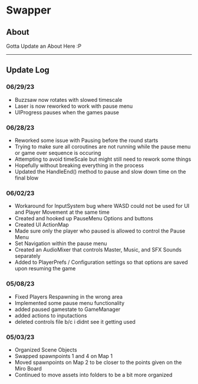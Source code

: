 # Swapper

## About
Gotta Update an About Here :P

---

## Update Log
### 06/29/23
 - Buzzsaw now rotates with slowed timescale 
 - Laser is now reworked to work with pause menu
 - UIProgress pauses when the games pause
### 06/28/23
 - Reworked some issue with Pausing before the round starts
 - Trying to make sure all coroutines are not running while the pause menu or game over sequence is occuring
 - Attempting to avoid timeScale but might still need to rework some things
 - Hopefully without breaking everything in the process
 - Updated the HandleEnd() method to pause and slow down time on the final blow

### 06/02/23
 - Workaround for InputSystem bug where WASD could not be used for UI and Player Movement at the same time
 - Created and hooked up PauseMenu Options and buttons
 - Created UI ActionMap
 - Made sure only the player who paused is allowed to control the Pause Menu
 - Set Navigation within the pause menu
 - Created an AudioMixer that controls Master, Music, and SFX Sounds separately
 - Added to PlayerPrefs / Configuration settings so that options are saved upon resuming the game
 

### 05/08/23
 - Fixed Players Respawning in the wrong area
 - Implemented some pause menu functionality
 - added paused gamestate to GameManager
 - added actions to inputactions
 - deleted controls file b/c i didnt see it getting used

### 05/03/23

- Organized Scene Objects 
- Swapped spawnpoints 1 and 4 on Map 1
- Moved spawnpoints on Map 2 to be closer to the points given on the Miro Board
- Continued to move assets into folders to be a bit more organized

